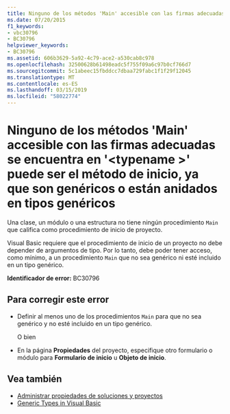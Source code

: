 ```yaml
---
title: Ninguno de los métodos 'Main' accesible con las firmas adecuadas se encuentra en '<typename>' puede ser el método de inicio, ya que son genéricos o están anidados en tipos genéricos
ms.date: 07/20/2015
f1_keywords:
- vbc30796
- BC30796
helpviewer_keywords:
- BC30796
ms.assetid: 606b3629-5a92-4c79-ace2-a530cab8c978
ms.openlocfilehash: 32500628b61498eadc5f755f09a6c97b0cf766d7
ms.sourcegitcommit: 5c1abeec15fbddcc7dbaa729fabc1f1f29f12045
ms.translationtype: MT
ms.contentlocale: es-ES
ms.lasthandoff: 03/15/2019
ms.locfileid: "58022774"
---
```

# <a name="none-of-the-accessible-main-methods-with-the-appropriate-signatures-found-in-typename-can-be-the-startup-method-since-they-are-either-generic-or-nested-in-generic-types"></a>Ninguno de los métodos 'Main' accesible con las firmas adecuadas se encuentra en '\<typename >' puede ser el método de inicio, ya que son genéricos o están anidados en tipos genéricos
Una clase, un módulo o una estructura no tiene ningún procedimiento `Main` que califica como procedimiento de inicio de proyecto.  
  
 Visual Basic requiere que el procedimiento de inicio de un proyecto no debe depender de argumentos de tipo. Por lo tanto, debe poder tener acceso, como mínimo, a un procedimiento `Main` que no sea genérico ni esté incluido en un tipo genérico.  
  
 **Identificador de error:** BC30796  
  
## <a name="to-correct-this-error"></a>Para corregir este error  
  
-   Definir al menos uno de los procedimientos `Main` para que no sea genérico y no esté incluido en un tipo genérico.  
  
     O bien  
  
-   En la página **Propiedades** del proyecto, especifique otro formulario o módulo para **Formulario de inicio** u **Objeto de inicio**.  
  
## <a name="see-also"></a>Vea también

- [Administrar propiedades de soluciones y proyectos](/visualstudio/ide/managing-project-and-solution-properties)
- [Generic Types in Visual Basic](../../visual-basic/programming-guide/language-features/data-types/generic-types.md)

